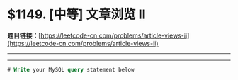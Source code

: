 # $1149. [中等] 文章浏览 II

**题目链接：**[https://leetcode-cn.com/problems/article-views-ii](https://leetcode-cn.com/problems/article-views-ii)

---

<Cards card="leetcode_1149_article-views-ii"></Cards>

---

```sql
# Write your MySQL query statement below
```